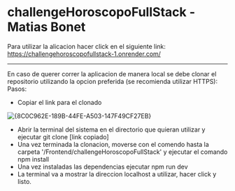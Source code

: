 # challengeHoroscopoFullStack - Matias Bonet

Para utilizar la alicacion hacer click en el siguiente link: https://challengehoroscopofullstack-1.onrender.com/

------------------------------------------------------------

En caso de querer correr la aplicacion de manera local se debe clonar el repositorio utilizando la opcion preferida (se recomienda utilizar HTTPS):
Pasos:

- Copiar el link para el clonado

![{8C0C962E-189B-44FE-A503-147F49CF27EB}](https://github.com/user-attachments/assets/9c60b1ce-7420-4e13-9266-feac7bf64e7d)

- Abrir la terminal del sistema en el directorio que quieran utilizar y ejecutar git clone [link copiado]
- Una vez terminada la clonacion, moverse con el comendo hasta la carpeta '/Frontend/challengeHoroscopoFullStack' y ejecutar el comando npm install
- Una vez instaladas las dependencias ejecutar npm run dev
- La terminal va a mostrar la direccion localhost a utilizar, hacer click y listo.
